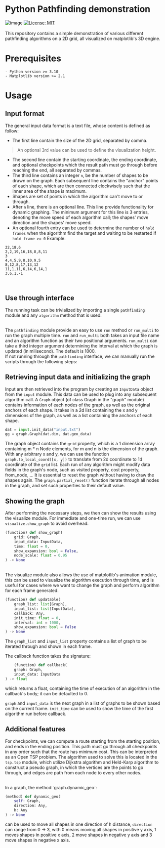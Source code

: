# Python Pathfinding demonstration
![image](https://github.com/jonshung/PythonPathfinding/assets/110903974/5d6e4793-3dba-4f72-bf3d-f94b69c371c8)
[![License: MIT](https://img.shields.io/badge/License-MIT-yellow.svg)](https://opensource.org/licenses/MIT)
<br>
<br>
This repository contains a simple demonstration of various different pathfinding algorithms on a 2D grid, all visualized on matplotlib's 3D engine.
# Prerequisites
```
- Python version >= 3.10
- Matplotlib version >= 2.1
```
# Usage
## Input format
The general input data format is a text file, whose content is defined as follow:
-  The first line contain the size of the 2D grid, separated by comma.
> An optional 3rd value can be used to define the visualization height.
- The second line contain the starting coordinate, the ending coordinate, and optional checkpoints which the result path must go through before reaching the end, all separated by commas.
- The third line contains an integer `n`, be the number of shapes to be drawn on the graph. Each subsequent line contains the "anchor" points of each shape, which are then connected clockwisely such that the inner area of the shape is maximum.
- Shapes are set of points in which the algorithm can't move to or through.
- After `n` line, there is an optional line. This line provide functionality for dynamic graphing. The minimum argument for this line is 3 entries, denoting the move speed of each algorithm call; the shapes' move direction and the shapes' move speed.
- An optional fourth entry can be used to determine the number of `hold frames` when the algorithm find the target and waiting to be restarted if `hold frame >= 0`
Example:
```text
22,18,6
2,2,19,16,18,8,8,11
3
4,4,5,9,8,10,9,5
8,12,8,17,13,12
11,1,11,6,14,6,14,1
3,6,1,-1
```
<br>

## Use through interface
The running task can be trivialized by importing a single `pathfinding` module and any `algorithm` method that is used. \
<br>

The `pathfinding` module provide an easy to use `run` method or `run_multi` to run the graph multiple time.
`run` and `run_multi` both takes an input file name and an algorithm function as their two positional arguments. `run_multi` can take a third integer argument determining the interval at which the graph is updated (in milisecond). The default is 1000. \
If not running through the `pathfinding` interface, we can manually run the scripts through the following steps:
<br>

## Retrieving input data and initializing the graph
Input are then retrieved into the program by creating an `InputData` object from the `input` module.
This data can be used to plug into any subsequent algorithm call.
A `Graph` object (of class Graph in the "graph" module) contains information of each nodes of the graph, as well as the original anchors of each shape.
It takes in a 2d list containing the x and y dimensions of the graph, as well as a list containing the anchors of each shape.

```python
dat = input.init_data("input.txt")
gg = graph.Graph(dat.dim, dat.geo_data) 
```

The graph object contains the `grid` property, which is a 1 dimension array containing m * n Node elements, for m and n is the dimension of the graph.
With any arbitrary x and y, we can use the function `graph.to_local_coord([x, y])` to translate from 2d coordinate to 1d coordinate of the `grid` list.
Each run of any algorithm might modify data fields in the graph's node, such as visited property, cost property, from_node, ... It is essential to reset the graph without having to draw the shapes again.
The `graph.partial_reset()` function iterate through all nodes in the graph, and set such properties to their default value.

## Showing the graph
After performing the necessary steps, we then can show the results using the visualize module.
For immediate and one-time run, we can use `visualize.show_graph` to avoid overhead.

```python
(function) def show_graph(
    grid: Graph,
    input_data: InputData,
    time: float = 0,
    show_expansion: bool = False,
    node_scale: float = 0.95
) -> None
```
<br>
The visualize module also allows the use of matplotlib's animation module, this can be used to visualize the algorithm execution through time, and is useful for cases where we want to change the graph and perform algorithm for each frame generated.

```python
(function) def updatable(
    graph_list: list[Graph],
    input_list: list[InputData],
    callback: Any,
    init_time: float = 0,
    interval: int = 1000,
    show_expansion: bool = False
) -> None
```
The `graph_list` and `input_list` property contains a list of graph to be iterated through and shown in each frame.

The callback function takes the signature:
```python
    (function) def callback(
    graph: Graph,
    input_data: InputData
) -> float
```
which returns a float, containing the time of execution of an algorithm in the callback's body; it can be defaulted to 0.

`graph` and `input_data` is the next graph in a list of graphs to be shown based on the current frame.
`init_time` can be used to show the time of the first algorithm run before callback.

## Additional features
For checkpoints, we can compute a route starting from the starting position, and ends in the ending position. This path must go through all checkpoints in any order such that the route has minimum cost.
This can be interpreted as an Open TSP problem.
The algorithm used to solve this is located in the `tsp.tsp` module, which utilize Dijkstra algorithm and Held-Karp algorithm to construct a pseudo graph, in which the vertices are the points to go through, and edges are path from each node to every other nodes.

<br>
In a graph, the method `graph.dynamic_geo`:

<br>

```python
(method) def dynamic_geo(
    self: Graph,
    direction: Any,
    h: Any
) -> None
```

can be used to move all shapes in one direction of h distance, `direction` can range from 0 -> 3, with 0 means moving all shapes in positive y axis, 1 moves shapes in positive x axis, 2 move shapes in negative y axis and 3 move shapes in negative x axis.
